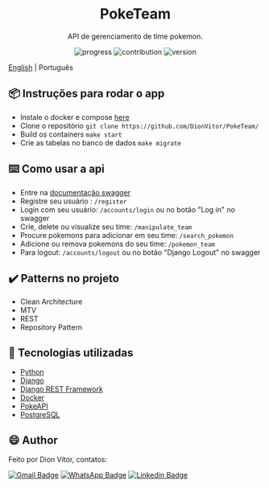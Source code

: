 <h1 align="center">PokeTeam</h1>
<p align="center"> API de gerenciamento de time pokemon. </p>

<p align="center">
  <a>
    <img src="https://img.shields.io/badge/progress-100%25-brightgreen.svg" alt="progress">
  </a>
  <a>
    <img src="https://img.shields.io/badge/contribuition-welcome-brightgreen.svg" alt="contribution">
  </a>
  <a>
    <img src="https://img.shields.io/badge/version-1.0-brightgreen.svg" alt="version">
  </a>
</p>

[English](https://github.com/DionVitor/PokeTeam/) | Português

## :package: Instruções para rodar o app

- Instale o docker e compose [here](https://docs.docker.com/engine/install/)
- Clone o repositório ```git clone https://github.com/DionVitor/PokeTeam/```
- Build os containers ```make start```
- Crie as tabelas no banco de dados ```make migrate```

## :keyboard: Como usar a api

- Entre na [documentação swagger](http://localhost:8000/swagger/)
- Registre seu usuário : ```/register```
- Login com seu usuário: ```/accounts/login``` ou no botão "Log in" no swagger
- Crie, delete ou visualize seu time: ```/manipulate_team```
- Procure pokemons para adicionar em seu time: ```/search_pokemon```
- Adicione ou remova pokemons do seu time: ```/pokemon_team```
- Para logout: ```/accounts/logout``` ou no botão "Django Logout" no swagger

## :heavy_check_mark: Patterns no projeto

- Clean Architecture
- MTV
- REST
- Repository Pattern

## :hammer: Tecnologias utilizadas

- [Python](https://www.python.org/)
- [Django](https://www.djangoproject.com/)
- [Django REST Framework](https://www.django-rest-framework.org/)
- [Docker](https://www.docker.com/)
- [PokeAPI](https://pokeapi.co)
- [PostgreSQL](https://www.postgresql.org/)

## :smile: Author

Feito por Dion Vítor, contatos:

[![Gmail Badge](https://img.shields.io/badge/-dionvictor11@gmail.com-c14438?style=flat-square&logo=Gmail&logoColor=white&link=mailto:dionvictor11@gmail.com)](mailto:dionvictor11@gmail.com)
[![WhatsApp Badge](https://img.shields.io/badge/-WhatsApp-green?style=flat-square&logo=WhatsApp&logoColor=white&link=https://api.whatsapp.com/send?phone=5561998822233)](https://api.whatsapp.com/send?phone=5561998822233)
[![Linkedin Badge](https://img.shields.io/badge/-Dion%20V%C3%ADtor-blue?style=flat-square&logo=Linkedin&logoColor=white&link=https://www.linkedin.com/in/dion-v%C3%ADtor-a519631aa/)](https://www.linkedin.com/in/dion-v%C3%ADtor-a519631aa/)
